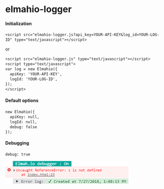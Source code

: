 # elmahio-logger

#### Initialization
```
<script src="elmahio-logger.js?api_key=YOUR-API-KEY&log_id=YOUR-LOG-ID" type="text/javascript"></script>
```
or
```
<script src="elmahio-logger.js" type="text/javascript"></script>
<script type="text/javascript">
var log = new Elmahio({
  apiKey: 'YOUR-API-KEY',
  logId: 'YOUR-LOG-ID',
});
</script>
```

#### Default options
```
new Elmahio({
  apiKey: null,
  logId: null,
  debug: false
});
```

#### Debugging
```
debug: true
```
![debugging true - demo](debug-true.png)
